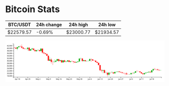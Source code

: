 # Bitcoin Stats

BTC/USDT|24h change|24h high|24h low|
|---|---|---|---|
|$22579.57|-0.69%|$23000.77|$21934.57|

<img src="./chart.svg">
